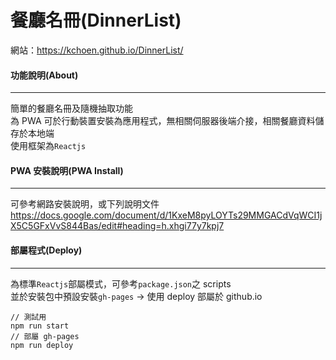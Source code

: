 # 餐廳名冊(DinnerList)

網站：https://kchoen.github.io/DinnerList/

#### 功能說明(About)

---

簡單的餐廳名冊及隨機抽取功能  
為 PWA 可於行動裝置安裝為應用程式，無相關伺服器後端介接，相關餐廳資料儲存於本地端  
使用框架為`Reactjs`

#### PWA 安裝說明(PWA Install)

---

可參考網路安裝說明，或下列說明文件  
https://docs.google.com/document/d/1KxeM8pyLOYTs29MMGACdVqWCI1jX5C5GFxVvS844Bas/edit#heading=h.xhgi77y7kpj7

#### 部屬程式(Deploy)

---

為標準`Reactjs`部屬模式，可參考`package.json`之 scripts  
並於安裝包中預設安裝`gh-pages` -> 使用 deploy 部屬於 github.io

```
// 測試用
npm run start
// 部屬 gh-pages
npm run deploy
```
